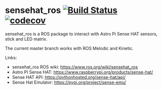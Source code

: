 # sensehat_ros [![Build Status](https://travis-ci.org/allxone/sensehat_ros.svg?branch=master)](https://travis-ci.org/allxone/sensehat_ros) [![codecov](https://codecov.io/gh/allxone/sensehat_ros/branch/master/graph/badge.svg)](https://codecov.io/gh/allxone/sensehat_ros)
sensehat_ros is a ROS package to interact with Astro Pi Sense HAT sensors, stick and LED matrix.

The current master branch works with ROS Melodic and Kinetic.

Links:
- sensehat_ros ROS wiki: https://www.ros.org/wiki/sensehat_ros
- Astro PI Sense HAT: https://www.raspberrypi.org/products/sense-hat/
- Sense HAT API: https://pythonhosted.org/sense-hat/api/
- Sense Hat Emulator: https://pypi.org/project/sense-emu/